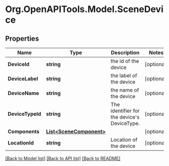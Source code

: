 # Org.OpenAPITools.Model.SceneDevice
## Properties

Name | Type | Description | Notes
------------ | ------------- | ------------- | -------------
**DeviceId** | **string** | the id of the device | [optional] 
**DeviceLabel** | **string** | the label of the device | [optional] 
**DeviceName** | **string** | the name of the device | [optional] 
**DeviceTypeId** | **string** | The identifier for the device&#39;s DeviceType. | [optional] 
**Components** | [**List&lt;SceneComponent&gt;**](SceneComponent.md) |  | [optional] 
**LocationId** | **string** | Location of the device | [optional] 

[[Back to Model list]](../README.md#documentation-for-models) [[Back to API list]](../README.md#documentation-for-api-endpoints) [[Back to README]](../README.md)

